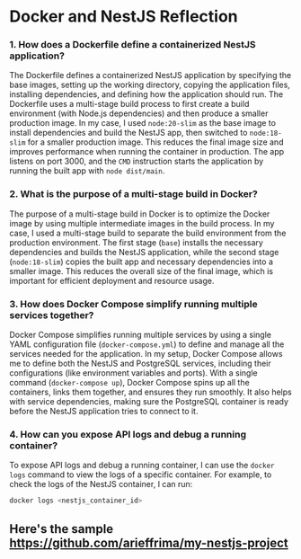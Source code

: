 # Docker and NestJS Reflection

### 1. How does a Dockerfile define a containerized NestJS application?

The Dockerfile defines a containerized NestJS application by specifying the base images, setting up the working directory, copying the application files, installing dependencies, and defining how the application should run. The Dockerfile uses a multi-stage build process to first create a build environment (with Node.js dependencies) and then produce a smaller production image. In my case, I used `node:20-slim` as the base image to install dependencies and build the NestJS app, then switched to `node:18-slim` for a smaller production image. This reduces the final image size and improves performance when running the container in production. The app listens on port 3000, and the `CMD` instruction starts the application by running the built app with `node dist/main`.

### 2. What is the purpose of a multi-stage build in Docker?

The purpose of a multi-stage build in Docker is to optimize the Docker image by using multiple intermediate images in the build process. In my case, I used a multi-stage build to separate the build environment from the production environment. The first stage (`base`) installs the necessary dependencies and builds the NestJS application, while the second stage (`node:18-slim`) copies the built app and necessary dependencies into a smaller image. This reduces the overall size of the final image, which is important for efficient deployment and resource usage.

### 3. How does Docker Compose simplify running multiple services together?

Docker Compose simplifies running multiple services by using a single YAML configuration file (`docker-compose.yml`) to define and manage all the services needed for the application. In my setup, Docker Compose allows me to define both the NestJS and PostgreSQL services, including their configurations (like environment variables and ports). With a single command (`docker-compose up`), Docker Compose spins up all the containers, links them together, and ensures they run smoothly. It also helps with service dependencies, making sure the PostgreSQL container is ready before the NestJS application tries to connect to it.

### 4. How can you expose API logs and debug a running container?

To expose API logs and debug a running container, I can use the `docker logs` command to view the logs of a specific container. For example, to check the logs of the NestJS container, I can run:

```bash
docker logs <nestjs_container_id>
```

## Here's the sample https://github.com/arieffrima/my-nestjs-project
